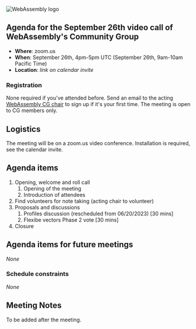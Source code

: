 ![WebAssembly logo](/images/WebAssembly.png)

## Agenda for the September 26th video call of WebAssembly's Community Group

- **Where**: zoom.us
- **When**: September 26th, 4pm-5pm UTC (September 26th, 9am-10am Pacific Time)
- **Location**: *link on calendar invite*

### Registration

None required if you've attended before. Send an email to the acting [WebAssembly CG chair](mailto:webassembly-cg-chair@chromium.org)
to sign up if it's your first time. The meeting is open to CG members only.

## Logistics

The meeting will be on a zoom.us video conference.
Installation is required, see the calendar invite.

## Agenda items

1. Opening, welcome and roll call
    1. Opening of the meeting
    1. Introduction of attendees
1. Find volunteers for note taking (acting chair to volunteer)
1. Proposals and discussions
    1. Profiles discussion (rescheduled from 06/20/2023) [30 mins]
    1. Flexibe vectors Phase 2 vote [30 mins]
1. Closure

## Agenda items for future meetings

*None*

### Schedule constraints

*None*

## Meeting Notes

To be added after the meeting.
